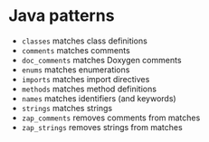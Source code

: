 Java patterns
=============

- `classes` matches class definitions
- `comments` matches comments
- `doc_comments` matches Doxygen comments
- `enums` matches enumerations
- `imports` matches import directives
- `methods` matches method definitions
- `names` matches identifiers (and keywords)
- `strings` matches strings
- `zap_comments` removes comments from matches
- `zap_strings` removes strings from matches
